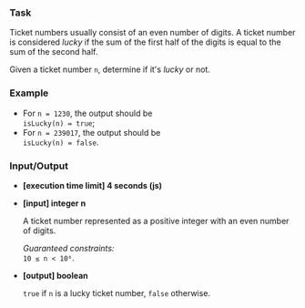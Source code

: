### Task

Ticket numbers usually consist of an even number of digits. A ticket number is considered _lucky_ if the sum of the first half of the digits is equal to the sum of the second half.

Given a ticket number `n`, determine if it's _lucky_ or not.

### Example

- For `n = 1230`, the output should be  
  `isLucky(n) = true`;
- For `n = 239017`, the output should be  
  `isLucky(n) = false`.

### Input/Output

- **[execution time limit] 4 seconds (js)**
- **[input] integer n**

  A ticket number represented as a positive integer with an even number of digits.

  _Guaranteed constraints:_  
  `10 ≤ n < 10⁶`.

- **[output] boolean**

  `true` if `n` is a lucky ticket number, `false` otherwise.
